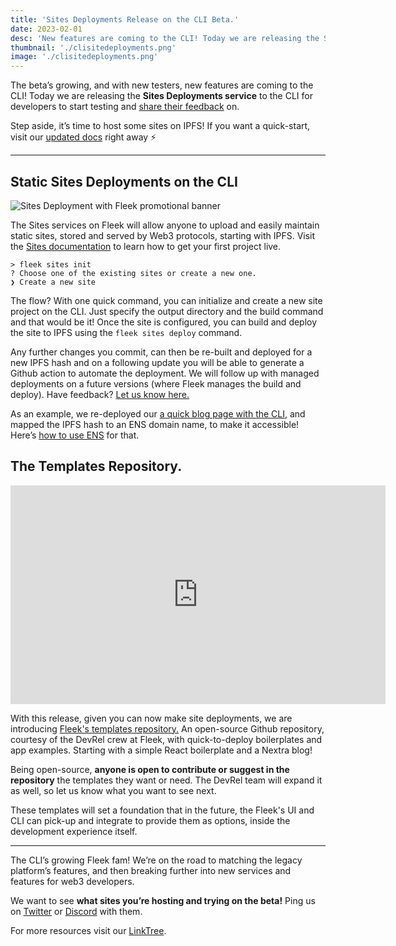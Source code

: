 ```yaml
---
title: 'Sites Deployments Release on the CLI Beta.'
date: 2023-02-01
desc: 'New features are coming to the CLI! Today we are releasing the Sites Deployments service to the CLI for developers to start testing.'
thumbnail: './clisitedeployments.png'
image: './clisitedeployments.png'
---
```


The beta’s growing, and with new testers, new features are coming to the CLI! Today we are releasing the **Sites Deployments service** to the CLI for developers to start testing and [share their feedback](https://github.com/fleekxyz/fleekxyz-support) on.

Step aside, it’s time to host some sites on IPFS! If you want a quick-start, visit our [updated docs](https://fleek.xyz/docs/) right away ⚡️

---

## Static Sites Deployments on the CLI

![Sites Deployment with Fleek promotional banner](https://storage.fleek.ooo/27a60cdd-37d3-480c-ae88-3ad4ca886b13-bucket/imgs/site-demo.png)

The Sites services on Fleek will allow anyone to upload and easily maintain static sites, stored and served by Web3 protocols, starting with IPFS. Visit the [Sites documentation](https://fleek.xyz/docs/cli/sites/) to learn how to get your first project live.

    > fleek sites init
    ? Choose one of the existing sites or create a new one.
    ❯ Create a new site

The flow? With one quick command, you can initialize and create a new site project on the CLI. Just specify the output directory and the build command and that would be it! Once the site is configured, you can build and deploy the site to IPFS using the `fleek sites deploy` command.

Any further changes you commit, can then be re-built and deployed for a new IPFS hash and on a following update you will be able to generate a Github action to automate the deployment. We will follow up with managed deployments on a future versions (where Fleek manages the build and deploy). Have feedback? [Let us know here.](https://github.com/fleekxyz/fleekxyz-support)

As an example, we re-deployed our [a quick blog page with the CLI](https://mntis.eth.limo/), and mapped the IPFS hash to an ENS domain name, to make it accessible! Here’s [how to use ENS](https://fleek.xyz/docs/platform/domains/) for that.

## The Templates Repository.

<iframe width="600" height="350" src="https://www.youtube.com/embed/JWvhCfrIhTo?controls=0" title="YouTube video player" frameborder="0" allow="accelerometer; autoplay; clipboard-write; encrypted-media; gyroscope; picture-in-picture; web-share" allowfullscreen></iframe>

With this release, given you can now make site deployments, we are introducing [Fleek's templates repository.](https://github.com/fleekxyz/templates) An open-source Github repository, courtesy of the DevRel crew at Fleek, with quick-to-deploy boilerplates and app examples. Starting with a simple React boilerplate and a Nextra blog!

Being open-source, **anyone is open to contribute or suggest in the repository** the templates they want or need. The DevRel team will expand it as well, so let us know what you want to see next.

These templates will set a foundation that in the future, the Fleek's UI and CLI can pick-up and integrate to provide them as options, inside the development experience itself.

---

The CLI’s growing Fleek fam! We’re on the road to matching the legacy platform’s features, and then breaking further into new services and features for web3 developers.

We want to see **what sites you’re hosting and trying on the beta!** Ping us on [Twitter](https://twitter.com/fleek) or [Discord](https://discord.gg/fleek) with them.

For more resources visit our [LinkTree](https://linktr.ee/fleek).
